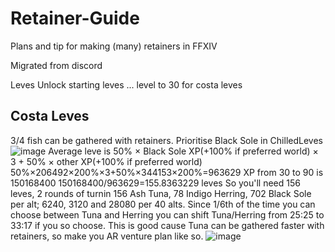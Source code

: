 # Retainer-Guide
Plans and tip for making (many) retainers in FFXIV

Migrated from discord

Leves
Unlock starting leves
...
level to 30 for costa leves

## Costa Leves
3/4 fish can be gathered with retainers. Prioritise Black Sole in ChilledLeves
![image](https://github.com/user-attachments/assets/628bb8a2-3def-4809-abaf-33a1511685fb)
Average leve is 50% × Black Sole XP(+100% if preferred world) × 3 + 50% × other XP(+100% if preferred world)
50%×206492×200%×3+50%×344153×200%=963629
XP from 30 to 90 is 150168400
150168400/963629=155.8363229 leves
So you'll need 156 leves, 2 rounds of turnin
156 Ash Tuna, 78 Indigo Herring, 702 Black Sole per alt; 6240, 3120 and 28080 per 40 alts.
Since 1/6th of the time you can choose between Tuna and Herring you can shift Tuna/Herring from 25:25 to 33:17 if you so choose.
This is good cause Tuna can be gathered faster with retainers, so make you AR venture plan like so.
![image](https://github.com/user-attachments/assets/6514a076-b631-4433-961c-5ed26bd675e7)

